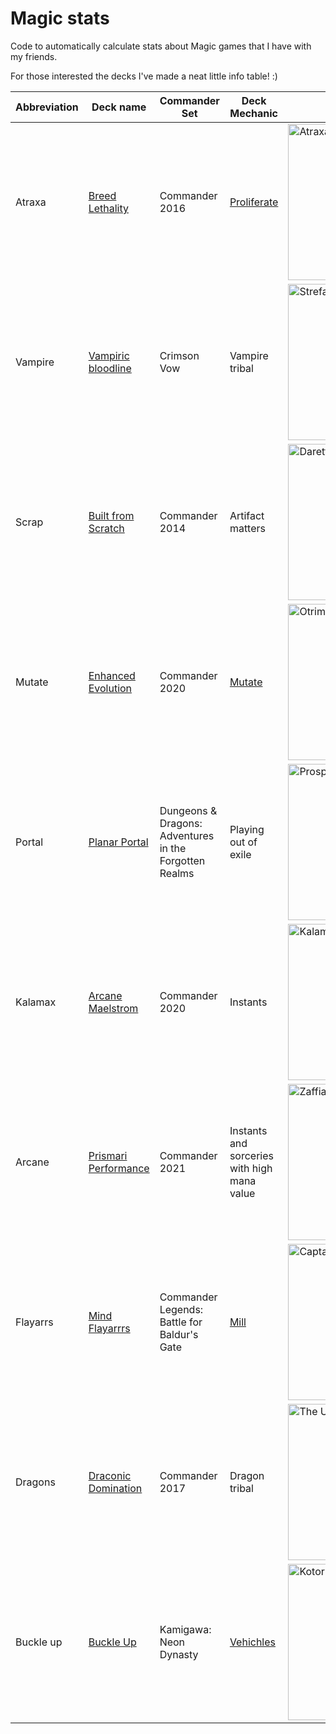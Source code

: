 # Magic stats
 Code to automatically calculate stats about Magic games that I have with my friends. 

For those interested the decks I've made a neat little info table! :)

Abbreviation | Deck name| Commander Set | Deck Mechanic|  Commander
--|--|--|--|--
Atraxa | [Breed Lethality](https://mtg.fandom.com/wiki/Commander_2016/Breed_Lethality)| Commander 2016 | [Proliferate](https://mtg.fandom.com/wiki/Proliferate?so=search) | [<img title="Atraxa, Praetors' voice" src="https://cards.scryfall.io/large/front/d/0/d0d33d52-3d28-4635-b985-51e126289259.jpg?1599707796" width = 250>](https://cards.scryfall.io/large/front/d/0/d0d33d52-3d28-4635-b985-51e126289259.jpg?1599707796)
Vampire | [Vampiric bloodline](https://mtg.fandom.com/wiki/Innistrad:_Crimson_Vow/Commander_decks)| Crimson Vow | Vampire tribal |[<img title="Strefan, Maurer Progenitor" src="https://cards.scryfall.io/large/front/8/f/8f54c6ce-fde4-47ef-a106-5c68b4397f99.jpg?1641600044" width = 250>](https://cards.scryfall.io/large/front/8/f/8f54c6ce-fde4-47ef-a106-5c68b4397f99.jpg?1641600044")
Scrap | [Built from Scratch](https://mtg.fandom.com/wiki/Commander_2014/Built_from_Scratch)| Commander 2014 |Artifact matters |[<img title="Daretti, Scrap Savant" src="https://cards.scryfall.io/large/front/e/1/e18a9acc-70c6-4cf0-b73a-fdf7ce8e3535.jpg?1661583577" width = 250>](https://cards.scryfall.io/large/front/e/1/e18a9acc-70c6-4cf0-b73a-fdf7ce8e3535.jpg?1661583577")
Mutate | [Enhanced Evolution](https://mtg.fandom.com/wiki/Commander_2020/Enhanced_Evolution)| Commander 2020 | [Mutate](https://mtg.fandom.com/wiki/Mutate?so=search) |[<img title="Otrimi, the Ever-Playful" src="https://cards.scryfall.io/large/front/6/3/639df7bc-b87d-4bf5-8005-8eabc54e955b.jpg?1591234274" width = 250>](https://cards.scryfall.io/large/front/6/3/639df7bc-b87d-4bf5-8005-8eabc54e955b.jpg?1591234274)
Portal | [Planar Portal](https://mtg.fandom.com/wiki/Dungeons_%26_Dragons:_Adventures_in_the_Forgotten_Realms/Commander_decks)| Dungeons & Dragons: Adventures in the Forgotten Realms | Playing out of exile |[<img title="Prosper, Tome-Bound" src="https://cards.scryfall.io/large/front/d/7/d743336e-d5c7-4053-a23d-92ec7581f74e.jpg?1631839207" width = 250>](https://cards.scryfall.io/large/front/d/7/d743336e-d5c7-4053-a23d-92ec7581f74e.jpg?1631839207)
Kalamax | [Arcane Maelstrom](https://mtg.fandom.com/wiki/Commander_2020/Arcane_Maelstrom)| Commander 2020 | Instants |[<img title="Kalamax, the Stormsire" src="https://cards.scryfall.io/large/front/f/9/f990cd78-2165-446f-a116-ae55d7a0f00d.jpg?1591234251" width = 250>](https://cards.scryfall.io/large/front/f/9/f990cd78-2165-446f-a116-ae55d7a0f00d.jpg?1591234251)
Arcane | [Prismari Performance](https://mtg.fandom.com/wiki/Commander_2021/Prismari_Performance)| Commander 2021 | Instants and sorceries with high mana value |[<img title="Zaffia, Thunder Conductor" src="https://cards.scryfall.io/large/front/e/a/ea1ab937-8647-4c83-99d5-6a40dffa4c9b.jpg?1660075484" width = 250>](https://cards.scryfall.io/large/front/e/a/ea1ab937-8647-4c83-99d5-6a40dffa4c9b.jpg?1660075484)
Flayarrs | [Mind Flayarrrs](https://mtg.fandom.com/wiki/Commander_Legends:_Battle_for_Baldur%27s_Gate/Commander_decks)| Commander Legends: Battle for Baldur's Gate | [Mill](https://mtg.fandom.com/wiki/Mill?so=search) |[<img title="Captain N'gathrod" src="https://cards.scryfall.io/large/front/5/5/55c02dc8-0743-400c-b334-ca029caf0463.jpg?1662840936" width = 250>](https://cards.scryfall.io/large/front/5/5/55c02dc8-0743-400c-b334-ca029caf0463.jpg?1662840936)
Dragons | [Draconic Domination](https://mtg.fandom.com/wiki/Commander_2017/Draconic_Domination)| Commander 2017 | Dragon tribal|[<img title="The Ur-Dragon" src="https://cards.scryfall.io/large/front/7/e/7e78b70b-0c67-4f14-8ad7-c9f8e3f59743.jpg?1562614382" width = 250>](https://cards.scryfall.io/large/front/7/e/7e78b70b-0c67-4f14-8ad7-c9f8e3f59743.jpg?1562614382)
Buckle up| [Buckle Up](https://mtg.fandom.com/wiki/Kamigawa:_Neon_Dynasty/Commander_decks)| Kamigawa: Neon Dynasty | [Vehichles](https://mtg.fandom.com/wiki/Vehicle) |[<img title="Kotori, Pilot Prodgidy" src="https://cards.scryfall.io/large/front/f/e/fea6c1c8-eff9-4b66-b96d-e23016f0bb62.jpg?1651655136" width = 250>](https://cards.scryfall.io/large/front/f/e/fea6c1c8-eff9-4b66-b96d-e23016f0bb62.jpg?1651655136)
